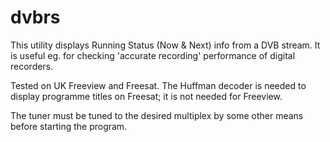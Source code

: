 # dvbrs

This utility displays Running Status (Now &amp; Next) info from a DVB stream. It is useful eg. for checking
'accurate recording' performance of digital recorders.

Tested on UK Freeview and Freesat. The Huffman decoder is needed to display programme titles on Freesat;
it is not needed for Freeview.

The tuner must be tuned to the desired multiplex by some other means before starting the program.
